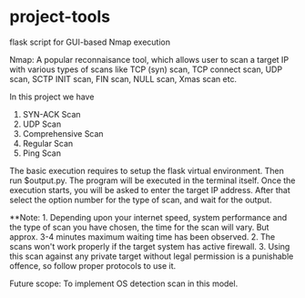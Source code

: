 # project-tools
flask script for GUI-based Nmap execution

Nmap: A popular reconnaisance tool, which allows user to scan a target IP with various types of scans like TCP (syn) scan, TCP connect scan, UDP scan, SCTP INIT scan, FIN scan, NULL scan, Xmas scan etc.

In this project we have 
  1. SYN-ACK Scan
  2. UDP Scan
  3. Comprehensive Scan
  4. Regular Scan
  5. Ping Scan

The basic execution requires to setup the flask virtual environment.
Then run $output.py. The program will be executed in the terminal itself.
Once the execution starts, you will be asked to enter the target IP address. After that select the option number for the type of scan, and wait for the output. 

**Note: 1. Depending upon your internet speed, system performance and the type of scan you have chosen, the time for the scan will vary. But approx. 3-4 minutes maximum waiting              time has been observed.
        2. The scans won't work properly if the target system has active firewall.
        3. Using this scan against any private target without legal permission is a punishable offence, so follow proper protocols to use it.
        
Future scope: To implement OS detection scan in this model.
